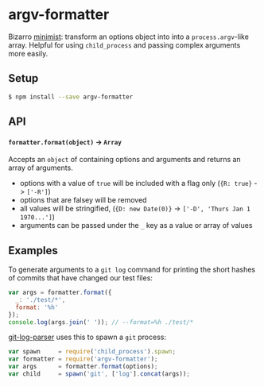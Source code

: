 argv-formatter
==============

Bizarro [minimist](https://github.com/substack/minimist): transform an options object into into a `process.argv`-like
array. Helpful for using `child_process` and passing complex arguments more easily.

## Setup

```bash
$ npm install --save argv-formatter
```

## API

#### `formatter.format(object)` -> `Array`

Accepts an `object` of containing options and arguments and returns an array of arguments.

* options with a value of `true` will be included with a flag only (`{R: true}` -> `['-R']`)
* options that are falsey will be removed
* all values will be stringified, (`{D: new Date(0)}` -> `['-D', 'Thurs Jan 1 1970...']`)
* arguments can be passed under the `_` key as a value or array of values

## Examples

To generate arguments to a `git log` command for printing the short hashes of commits that have changed our test files:

```js
var args = formatter.format({
  _: './test/*',
  format: '%h'
});
console.log(args.join(' ')); // --format=%h ./test/*

```

[git-log-parser](https://github.com/bendrucker/git-log-parser) uses this to spawn a `git` process:

```js
var spawn     = require('child_process').spawn;
var formatter = require('argv-formatter');
var args      = formatter.format(options);
var child     = spawn('git', ['log'].concat(args));
```
